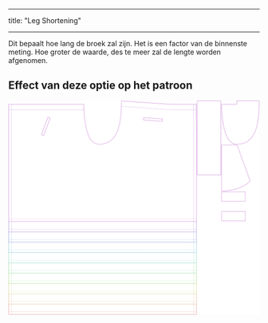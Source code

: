 - - -
title: "Leg Shortening"
- - -

Dit bepaalt hoe lang de broek zal zijn. Het is een factor van de binnenste meting. Hoe groter de waarde, des te meer zal de lengte worden afgenomen.

## Effect van deze optie op het patroon

![Deze afbeelding toont het effect van deze optie door meerdere varianten die een andere waarde hebben voor deze optie te vervangen](waralee_legshortening_sample.svg "Effect of this option on the pattern")

